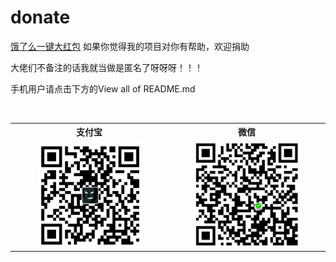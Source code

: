 # donate
[饿了么一键大红包](https://github.com/SzPluto/elemeHongbao)
如果你觉得我的项目对你有帮助，欢迎捐助

大佬们不备注的话我就当做是匿名了呀呀呀！！！

手机用户请点击下方的View all of README.md
<table>
  <tr>
    <th width="50%">支付宝</th>
    <th width="50%">微信</th>
  </tr>
  <tr></tr>
  <tr align="center">
    <td><img width="70%" src="https://github.com/SzPluto/donate/blob/master/zfb.png"></td>
    <td><img width="70%" src="https://github.com/SzPluto/donate/blob/master/wx.png"></td>
  </tr>
</table>

